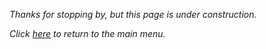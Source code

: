 *Thanks for stopping by, but this page is under construction.*

*Click [here](README.md) to return to the main menu.*
